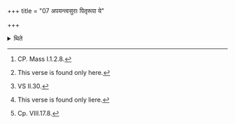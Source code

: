 +++
title = "07 अपयन्त्वसुराः पितृरूपा ये"

+++

<details><summary>थिते</summary>

7. With the four verses beginning with apayantvasurāḥ pitr̥rūpāh[^1], ye devāḥ pitarah[^2], ye rūpāṇi pratimuñcamānāḥ[^3], and ye jñatīnām ....[^4] (the Adhvaryu) takes a smoking fire-brand from the Dakṣina-fire.[^5]  

[^1]: CP. Mass I.1.2.8.  

[^2]: This verse is found only here.  

[^3]: VS II.30.  

[^4]: This verse is found only liere.  

[^5]: Cp. VIII.17.8.
</details>

